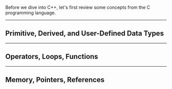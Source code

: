 Before we dive into C++, let's first review some concepts from the C programming language.

---
## Primitive, Derived, and User-Defined Data Types

---
## Operators, Loops, Functions

---
## Memory, Pointers, References 
